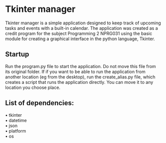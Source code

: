 # Tkinter manager

Tkinter manager is a simple application designed to keep track of upcoming tasks and
events with a built-in calendar. The application was created as a credit program for the subject Programming 2 NPRG031 using the basic module for creating a graphical interface in the python language, Tkinter.

## Startup
Run the program.py file to start the application. Do not move this file from its original folder. If
if you want to be able to run the application from another location (eg from the desktop), run the create_alias.py file,
which creates a script that runs the application directly. You can move it to any location you choose
place.

## List of dependencies:
• tkinter \
• datetime \
• json \
• platform \
• os

